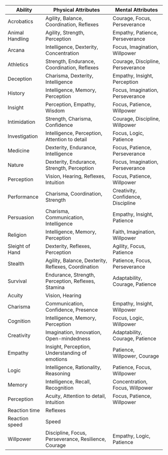 | Ability          | Physical Attributes                                                      | Mental Attributes                                            |
|------------------|----------------------------------------------------------------------------|---------------------------------------------------------------|
| Acrobatics       | Agility, Balance, Coordination, Reflexes                                 | Courage, Focus, Perseverance                                  |
| Animal Handling  | Agility, Strength, Perception                                             | Empathy, Patience, Perseverance                                |
| Arcana           | Intelligence, Dexterity, Concentration                                   | Focus, Imagination, Willpower                                  |
| Athletics        | Strength, Endurance, Coordination, Reflexes                              | Courage, Discipline, Perseverance                              |
| Deception        | Charisma, Dexterity, Intelligence                                         | Empathy, Insight, Perception                                   |
| History          | Intelligence, Memory, Perception                                          | Focus, Imagination, Perseverance                                |
| Insight          | Perception, Empathy, Wisdom                                               | Focus, Patience, Willpower                                     |
| Intimidation     | Strength, Charisma, Confidence                                            | Courage, Discipline, Willpower                                 |
| Investigation    | Intelligence, Perception, Attention to detail                            | Focus, Logic, Patience                                         |
| Medicine         | Dexterity, Endurance, Intelligence                                        | Focus, Patience, Perseverance                                  |
| Nature           | Dexterity, Endurance, Strength, Perception                                | Focus, Imagination, Perseverance                                |
| Perception       | Vision, Hearing, Reflexes, Intuition                                       | Focus, Patience, Willpower                                     |
| Performance      | Charisma, Coordination, Strength                                           | Creativity, Confidence, Discipline                              |
| Persuasion       | Charisma, Communication, Intelligence                                     | Empathy, Insight, Patience                                     |
| Religion         | Intelligence, Memory, Perception                                          | Faith, Imagination, Willpower                                   |
| Sleight of Hand  | Dexterity, Reflexes, Perception                                            | Agility, Focus, Patience                                        |
| Stealth          | Agility, Balance, Dexterity, Reflexes, Coordination                       | Patience, Focus, Perseverance                                  |
| Survival         | Endurance, Strength, Perception, Reflexes, Stamina                        | Adaptability, Courage, Patience                                 |
| Acuity           | Vision, Hearing                                                           |                                                               |
| Charisma         | Communication, Confidence, Presence                                        | Empathy, Insight, Willpower                                    |
| Cognition        | Intelligence, Memory, Perception                                           | Focus, Logic, Willpower                                        |
| Creativity       | Imagination, Innovation, Open-mindedness                                   | Adaptability, Courage, Patience                                 |
| Empathy          | Insight, Perception, Understanding of emotions                            | Patience, Willpower, Courage                                    |
| Logic            | Intelligence, Rationality, Reasoning                                       | Patience, Focus, Willpower                                     |
| Memory           | Intelligence, Recall, Recognition                                          | Concentration, Focus, Willpower                                 |
| Perception       | Acuity, Attention to detail, Intuition                                     | Focus, Patience, Willpower                                     |
| Reaction time    | Reflexes                                                                   |                                                               |
| Reaction speed   | Speed                                                                      |                                                               |
| Willpower        | Discipline, Focus, Perseverance, Resilience, Courage                       | Empathy, Logic, Patience                                       |

